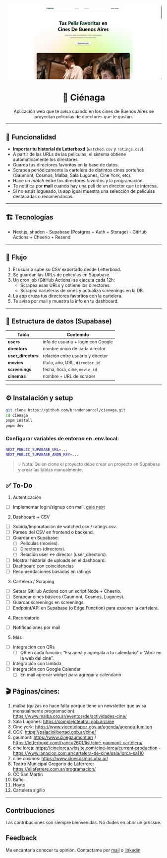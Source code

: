 <p align="center">
<img src="public/og.png">
</p>

<h1 align="center">🌊 Ciénaga</h1>

<p align="center">Aplicación web que te avisa cuando en los cines de Buenos Aires se proyectan películas de directores que te gustan.</p>

---

## 🚀 Funcionalidad

- **Importar tu historial de Letterboxd** (`watched.csv` y `ratings.csv`).
- A partir de las URLs de las películas, el sistema obtiene automáticamente los directores.
- Guarda tus directores favoritos en la base de datos.
- Scrapea periódicamente la cartelera de distintos cines porteños (Gaumont, Cosmos, Malba, Sala Lugones, Cine York, etc).
- Hace un _match_ entre tus directores favoritos y la programación.
- Te notifica por **mail** cuando hay una peli de un director que te interesa.
- Si no estás logueado, la app igual muestra una selección de películas destacadas o recomendadas.

---

## 🏗️ Tecnologías

- Next.js, shadcn - Supabase (Postgres + Auth + Storage) - GitHub Actions + Cheerio + Resend

---

## 🔄 Flujo

1. El usuario sube su CSV exportado desde Letterboxd.
2. Se guardan las URLs de películas en Supabase.
3. Un cron job (GitHub Actions) se ejecuta cada 12h:
   - Scrapea esas URLs y obtiene los directores.
   - Scrapea carteleras de cines y actualiza screenings en la DB.
4. La app cruza tus directores favoritos con la cartelera.
5. Te avisa por mail y muestra la info en tu dashboard.

---

## 📂 Estructura de datos (Supabase)

| Tabla              | Contenido                          |
| ------------------ | ---------------------------------- |
| **users**          | info de usuario + login con Google |
| **directors**      | nombre único de cada director      |
| **user_directors** | relación entre usuario y director  |
| **movies**         | título, año, URL, `director_id`    |
| **screenings**     | fecha, hora, cine, `movie_id`      |
| **cinemas**        | nombre + URL de scraper            |

---

## ⚙️ Instalación y setup

```bash
git clone https://github.com/brandonporcel/cienaga.git
cd cienaga
pnpm install
pnpm dev
```

### Configurar variables de entorno en .env.local:

```bash
NEXT_PUBLIC_SUPABASE_URL=...
NEXT_PUBLIC_SUPABASE_ANON_KEY=...
```

> 💡 Nota: Quien clone el proyecto debe crear un proyecto en Supabase y crear las tablas manualmente.

## ✅ To-Do

1. Autenticación

- [ ] Implementar login/signup con mail. [guia next](https://nextjs.org/docs/app/guides/authentication)

2. Dashboard + CSV

- [ ] Subida/Imporatación de watched.csv / ratings.csv.
- [ ] Parseo del CSV en frontend o backend.
- [ ] Guardar en Supabase:
  - [ ] Películas (movies).
  - [ ] Directores (directors).
  - [ ] Relación user ↔ director (user_directors).
- [ ] Mostrar historial de uploads en el dashboard.
- [ ] Dashboard con coincidencias
- [ ] Recomendaciones basadas en ratings

3. Cartelera / Scraping

- [ ] Setear GitHub Actions con un script Node + Cheerio.
- [ ] Scrapear cines básicos (Gaumont, Cosmos, Lugones).
- [ ] Guardar screenings en screenings.
- [ ] Endpoint/API en Supabase (o Edge Function) para exponer la cartelera.

4. Recordatorio

- [ ] Notificaciones por mail

5. Más

- [ ] Integracion con QRs
  - [ ] QR en cada función: “Escaneá y agregala a tu calendario” o “Abrir en la web del cine”.
- [ ] Integración con lambda
- [ ] Integración con Google Calendar
  - [ ] En mail agrecar widget para agregar a calendario

## 🎬 Páginas/cines:

1. malba (quizas no hace falta porque tiene un newsletter que avisa mensualmente programacion): https://www.malba.org.ar/eventos/de/actividades-cine/
2. Sala Lugones: https://complejoteatral.gob.ar/cine
3. Cine york: https://www.vicentelopez.gov.ar/agenda/agenda-lumiton
4. CCK: https://palaciolibertad.gob.ar/cine/
5. gaumont: https://www.cinegaumont.ar/ / https://letterboxd.com/franco2601/list/cine-gaumont-cartelera/
6. cine lorca: https://cinelorca.wixsite.com/cine-lorca/current-production - https://www.lanacion.com.ar/cartelera-de-cine/sala/lorca-sa110
7. cine cosmos: https://www.cinecosmos.uba.ar/
8. Teatro Municipal Gregorio de Laferrere: https://ellaferrere.com.ar/programacion/
9. CC San Martín
10. Bafici
11. Hoyts
12. Cartelera sigilio

---

## Contribuciones

Las contribuciones son siempre bienvenidas. No dudes en abrir un pr/issue.

## Feedback

Me encantaría conocer tu opinión. Contactame por [mail](brandon7.7porcel@gmail.com) o [linkedin](https://www.linkedin.com/in/brandonporcel/)

<!--
utils
- https://gasti.pro/en/
- https://v0.app/chat/pointer-ai-landing-page-b3xq2HC1JCs
- https://www.miscuentas.com.ar/dashboard
- https://ui.shadcn.com/blocks: A dashboard with sidebar, charts and data table
- https://youtu.be/XgqCh2FwNVY: 2. How to add Google OAuth in Nextjs with Supabase | Server Component | Server Action | Google Login
 -->
